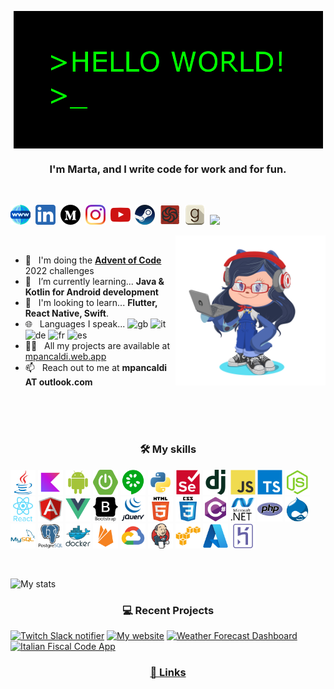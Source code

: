 <p align="center">
    <img align="center" src="https://github.com/martapanc/martapanc/raw/master/pics/hello_world_terminal.gif" height="220">
</p>

<h3 align="center">I'm Marta, and I write code for work and for fun.</h3>
&nbsp;

[![Website](https://github.com/martapanc/martapanc/blob/master/icons/www.png)](https://mpancaldi.web.app/) 
[![Linkedin](https://github.com/martapanc/martapanc/blob/master/icons/linkedin.png)](https://www.linkedin.com/in/martapancaldi/) 
[![Medium](https://github.com/martapanc/martapanc/blob/master/icons/medium.png)](https://medium.com/@marta.panc/) 
[![Instagram](https://github.com/martapanc/martapanc/blob/master/icons/instagram.png)](https://www.instagram.com/pancakemarta/) 
[![Youtube](https://github.com/martapanc/martapanc/blob/master/icons/youtube.png)](https://www.youtube.com/channel/UCvQWDSKE8fY7srB8hO1vWNw) 
[![Steam](https://github.com/martapanc/martapanc/blob/master/icons/steam.png)](https://steamcommunity.com/id/martap/) 
[![Codewars](https://github.com/martapanc/martapanc/blob/master/icons/codewars.png)](https://www.codewars.com/users/martapanc/) 
[![Goodreads](https://github.com/martapanc/martapanc/blob/master/icons/goodreads.png)](https://www.goodreads.com/topolinamarta/) 
![](https://komarev.com/ghpvc/?username=martapanc)

<img align="right" src="https://github.com/martapanc/martapanc/raw/master/pics/octocat-flipped.png" width="240" height="240">

<br/>

*   🎄   I'm doing the [**Advent of Code**](https://github.com/martapanc/Advent-of-Code) 2022 challenges
    <br/>
*   🌱   I’m currently learning... **Java & Kotlin for Android development**
    <br/>
*   📝   I'm looking to learn... **Flutter, React Native, Swift**.
    <br/>
*   🌐   Languages I speak... <img src="https://github.com/hjnilsson/country-flags/blob/main/png100px/gb.png" alt="gb" width="35" height="20"/> <img src="https://github.com/hjnilsson/country-flags/blob/main/png100px/it.png" alt="it" width="35" height="20"/> <img src="https://github.com/hjnilsson/country-flags/blob/main/png100px/de.png" alt="de" width="35" height="20"/> <img src="https://github.com/hjnilsson/country-flags/blob/main/png100px/fr.png" alt="fr" width="35" height="20"/> <img src="https://github.com/hjnilsson/country-flags/blob/main/png100px/es.png" alt="es" width="35" height="20"/>
    <br/>
*   👨‍💻   All my projects are available at [mpancaldi.web.app](https://mpancaldi.web.app/)
    <br/>
*   📫   Reach out to me at **mpancaldi AT outlook.com**

<br/>
<br/>
<br/>

<h3 align="center">🛠️ My skills</h3>

<p align="left">
<img src="https://github.com/devicons/devicon/blob/master/icons/java/java-original.svg" alt="java" width="40" height="40"/>
<img src="https://github.com/devicons/devicon/blob/master/icons/kotlin/kotlin-original.svg" alt="kotlin" width="40" height="40"/>
<img src="https://github.com/devicons/devicon/blob/master/icons/android/android-original.svg" alt="android" width="40" height="40"/>
<img src="https://github.com/jhipster/jhipster.github.io/blob/master/images/logo/svg/spring-boot.svg" alt="spring" width="40" height="40"/>
<img src="https://github.com/devicons/devicon/blob/master/icons/cucumber/cucumber-plain.svg" alt="cucumber" width="40" height="40"/>
<img src="https://github.com/devicons/devicon/blob/master/icons/python/python-original.svg" alt="python" width="40" height="40"/>
<img src="https://github.com/devicons/devicon/blob/master/icons/selenium/selenium-original.svg" alt="selenium" width="40" height="40"/>
<img src="https://github.com/devicons/devicon/blob/master/icons/django/django-plain.svg" alt="django" width="40" height="40"/>
<img src="https://github.com/devicons/devicon/blob/master/icons/javascript/javascript-original.svg" alt="javascript" width="40" height="40"/>
<img src="https://github.com/devicons/devicon/blob/master/icons/typescript/typescript-original.svg" alt="typescript" width="40" height="40"/>
<img src="https://github.com/devicons/devicon/blob/master/icons/nodejs/nodejs-original.svg" alt="nodejs" width="40" height="40"/>
<img src="https://github.com/devicons/devicon/blob/master/icons/react/react-original-wordmark.svg" alt="react" width="40" height="40"/>
<img src="https://github.com/devicons/devicon/blob/master/icons/angularjs/angularjs-original.svg" alt="angularjs" width="40" height="40"/>
<img src="https://github.com/devicons/devicon/blob/master/icons/vuejs/vuejs-original.svg" alt="vue" width="40" height="40"/>
<img src="https://github.com/devicons/devicon/blob/master/icons/bootstrap/bootstrap-plain-wordmark.svg" alt="bootstrap" width="40" height="40"/>
<img src="https://github.com/devicons/devicon/blob/master/icons/jquery/jquery-original-wordmark.svg" alt="jquery" width="40" height="40"/>
<img src="https://github.com/devicons/devicon/blob/master/icons/html5/html5-original-wordmark.svg" alt="html5" width="40" height="40"/>
<img src="https://github.com/devicons/devicon/blob/master/icons/css3/css3-original-wordmark.svg" alt="css3" width="40" height="40"/>
<img src="https://github.com/devicons/devicon/blob/master/icons/csharp/csharp-original.svg" alt="csharp" width="40" height="40"/>
<img src="https://github.com/devicons/devicon/blob/master/icons/dot-net/dot-net-original-wordmark.svg" alt="dotnet" width="40" height="40"/>
<img src="https://github.com/devicons/devicon/blob/master/icons/php/php-original.svg" alt="php" width="40" height="40"/>
<img src="https://github.com/devicons/devicon/blob/master/icons/drupal/drupal-original.svg" alt="drupal" width="40" height="40"/>
<img src="https://github.com/devicons/devicon/blob/master/icons/mysql/mysql-original-wordmark.svg" alt="mysql" width="40" height="40"/>
<img src="https://github.com/devicons/devicon/blob/master/icons/postgresql/postgresql-original-wordmark.svg" alt="postgresql" width="40" height="40"/>
<img src="https://github.com/devicons/devicon/blob/master/icons/docker/docker-original-wordmark.svg" alt="docker" width="40" height="40"/>
<img src="https://github.com/devicons/devicon/blob/master/icons/firebase/firebase-plain.svg" alt="firebase" width="40" height="40"/>
<img src="https://github.com/devicons/devicon/blob/master/icons/googlecloud/googlecloud-original.svg" alt="gcloud" width="40" height="40"/>
<img src="https://github.com/devicons/devicon/blob/master/icons/jenkins/jenkins-original.svg" alt="jenkins" width="40" height="40"/>
<img src="https://github.com/devicons/devicon/blob/master/icons/amazonwebservices/amazonwebservices-original.svg" alt="aws" width="40" height="40"/>
<img src="https://github.com/devicons/devicon/blob/master/icons/azure/azure-original.svg" alt="azure" width="40" height="40"/>
<img src="https://github.com/devicons/devicon/blob/master/icons/heroku/heroku-original.svg" alt="heroku" width="40" height="40"/>
</p>

<br/>

![My stats](https://github-readme-stats.vercel.app/api?username=martapanc\&show_icons=true)

<h3 align="center">💻 Recent Projects</h3>

[![Twitch Slack notifier](https://github-readme-stats.vercel.app/api/pin/?username=martapanc\&repo=Twitch-notifier)](https://github.com/martapanc/Twitch-notifier)
[![My website](https://github-readme-stats.vercel.app/api/pin/?username=martapanc\&repo=martacodes.it)](https://github.com/martapanc/martacodes.it)
[![Weather Forecast Dashboard](https://github-readme-stats.vercel.app/api/pin/?username=martapanc\&repo=React-Weather-Dashboard)](https://github.com/martapanc/React-Weather-Dashboard)
[![Italian Fiscal Code App](https://github-readme-stats.vercel.app/api/pin/?username=martapanc\&repo=ItalianFiscalCodeCalculatorApp)](https://github.com/martapanc/ItalianFiscalCodeCalculatorApp)

<h3 align="center"><a href="https://martas-links.vercel.app">🔗 Links</a></h3>
